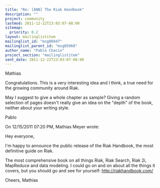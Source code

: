 ```yaml
---
title: "Re: [ANN] The Riak Handbook"
description: ""
project: community
lastmod: 2011-12-22T23:03:07-08:00
sitemap:
  priority: 0.2
layout: mailinglistitem
mailinglist_id: "msg06047"
mailinglist_parent_id: "msg05968"
author_name: "Pablo Chacin"
project_section: "mailinglistitem"
sent_date: 2011-12-22T23:03:07-08:00
---
```


Mathias

Congratulations. This is a very interesting idea and I think, a true 
need for the growing community around Riak.


May I suggest to give a whole chapter as sample? Giving a random 
selection of pages doesn't really give an idea on the "depth" of the 
book, neither about your writing style.


Pablo

On 12/15/2011 07:20 PM, Mathias Meyer wrote:

Hey everyone,

I'm happy to announce the public release of the Riak Handbook, the most 
definitive guide on Riak.

The most comprehensive book on all things Riak, Riak Search, Riak 2i, MapReduce 
and data modeling. I could go on and on about all the things it covers, but you 
should go and see for yourself: http://riakhandbook.com/

Cheers, Mathias
